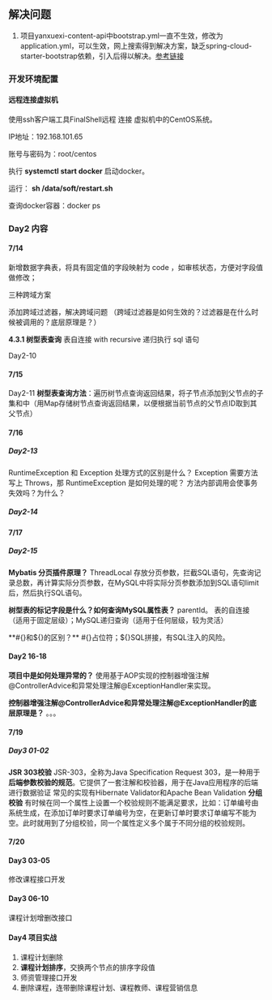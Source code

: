 ## 解决问题

1. 项目yanxuexi-content-api中bootstrap.yml一直不生效，修改为application.yml，可以生效，网上搜索得到解决方案，缺乏spring-cloud-starter-bootstrap依赖，引入后得以解决。[参考链接](https://blog.csdn.net/qq_34871626/article/details/112887269)

### 开发环境配置

#### 远程连接虚拟机

使用ssh客户端工具FinalShell远程 连接 虚拟机中的CentOS系统。

IP地址：192.168.101.65

账号与密码为：root/centos

执行 **systemctl start docker** 启动docker。

运行： **sh /data/soft/restart.sh**  

查询docker容器：docker ps

### Day2 内容

#### 7/14

新增数据字典表，将具有固定值的字段映射为 code ，如审核状态，方便对字段值做修改；

三种跨域方案

添加跨域过滤器，解决跨域问题 （跨域过滤器是如何生效的？过滤器是在什么时候被调用的？底层原理是？）

**4.3.1 树型表查询** 	表自连接	with recursive 递归执行 sql 语句 

Day2-10

#### 7/15

Day2-11 **树型表查询方法**：遍历树节点查询返回结果，将子节点添加到父节点的子集和中（用Map存储树节点查询返回结果，以便根据当前节点的父节点ID取到其父节点）

#### 7/16
##### Day2-13 
RuntimeException 和 Exception 处理方式的区别是什么？ Exception 需要方法写上 Throws，那 RuntimeException 是如何处理的呢？
方法内部调用会使事务失效吗？为什么？
##### Day2-14

#### 7/17
##### Day2-15
**Mybatis 分页插件原理？**
ThreadLocal 存放分页参数，拦截SQL语句，先查询记录总数，再计算实际分页参数，在MySQL中将实际分页参数添加到SQL语句limit后，然后执行SQL语句。

**树型表的标记字段是什么？如何查询MySQL属性表？**
parentId。
表的自连接（适用于固定层级）；MySQL递归查询（适用于任何层级，较为灵活）

**#{}和${}的区别？**
#{}占位符；${}SQL拼接，有SQL注入的风险。

#### Day2 16-18
**项目中是如何处理异常的？**
使用基于AOP实现的控制器增强注解@ControllerAdvice和异常处理注解@ExceptionHandler来实现。

**控制器增强注解@ControllerAdvice和异常处理注解@ExceptionHandler的底层原理是？**
。。。

#### 7/19
##### Day3 01-02
**JSR 303校验**
JSR-303，全称为Java Specification Request 303，是一种用于**后端参数校验的规范**。它提供了一套注解和校验器，用于在Java应用程序的后端进行数据验证
常见的实现有Hibernate Validator和Apache Bean Validation
**分组校验**
有时候在同一个属性上设置一个校验规则不能满足要求，比如：订单编号由系统生成，在添加订单时要求订单编号为空，在更新订单时要求订单编写不能为空。此时就用到了分组校验，同一个属性定义多个属于不同分组的校验规则。

#### 7/20
#### Day3 03-05
修改课程接口开发

#### Day3 06-10
课程计划增删改接口

#### Day4 项目实战
1. 课程计划删除
2. **课程计划排序**，交换两个节点的排序字段值
3. 师资管理接口开发
4. 删除课程，连带删除课程计划、课程教师、课程营销信息